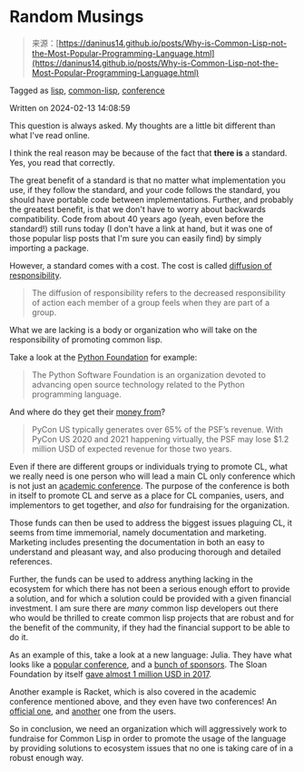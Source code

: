 <!--yml
category: 未分类
date: 2024-05-27 14:50:28
-->

# Random Musings

> 来源：[https://daninus14.github.io/posts/Why-is-Common-Lisp-not-the-Most-Popular-Programming-Language.html](https://daninus14.github.io/posts/Why-is-Common-Lisp-not-the-Most-Popular-Programming-Language.html)

Tagged as [lisp](https://daninus14.github.io/tag/lisp.html), [common-lisp](https://daninus14.github.io/tag/common-lisp.html), [conference](https://daninus14.github.io/tag/conference.html)

Written on 2024-02-13 14:08:59

This question is always asked. My thoughts are a little bit different than what I've read online.

I think the real reason may be because of the fact that **there is** a standard. Yes, you read that correctly.

The great benefit of a standard is that no matter what implementation you use, if they follow the standard, and your code follows the standard, you should have portable code between implementations. Further, and probably the greatest benefit, is that we don't have to worry about backwards compatibility. Code from about 40 years ago (yeah, even before the standard!) still runs today (I don't have a link at hand, but it was one of those popular lisp posts that I'm sure you can easily find) by simply importing a package.

However, a standard comes with a cost. The cost is called [diffusion of responsibility](https://en.wikipedia.org/wiki/Diffusion_of_responsibility).

> The diffusion of responsibility refers to the decreased responsibility of action each member of a group feels when they are part of a group.

What we are lacking is a body or organization who will take on the responsibility of promoting common lisp.

Take a look at the [Python Foundation](https://www.python.org/psf-landing/) for example:

> The Python Software Foundation is an organization devoted to advancing open source technology related to the Python programming language.

And where do they get their [money from](https://www.python.org/psf/sponsorship/)?

> PyCon US typically generates over 65% of the PSF’s revenue. With PyCon US 2020 and 2021 happening virtually, the PSF may lose $1.2 million USD of expected revenue for those two years.

Even if there are different groups or individuals trying to promote CL, what we really need is one person who will lead a main CL only conference which is not just an [academic conference](https://www.european-lisp-symposium.org/). The purpose of the conference is both in itself to promote CL and serve as a place for CL companies, users, and implementors to get together, and *also* for fundraising for the organization.

Those funds can then be used to address the biggest issues plaguing CL, it seems from time immemorial, namely documentation and marketing. Marketing includes presenting the documentation in both an easy to understand and pleasant way, and also producing thorough and detailed references.

Further, the funds can be used to address anything lacking in the ecosystem for which there has not been a serious enough effort to provide a solution, and for which a solution could be provided with a given financial investment. I am sure there are *many* common lisp developers out there who would be thrilled to create common lisp projects that are robust and for the benefit of the community, if they had the financial support to be able to do it.

As an example of this, take a look at a new language: Julia. They have what looks like a [popular conference](https://juliacon.org/2024/), and a [bunch of sponsors](https://julialang.org/research/#sponsors). The Sloan Foundation by itself [gave almost 1 million USD in 2017](https://sloan.org/grant-detail/7999).

Another example is Racket, which is also covered in the academic conference mentioned above, and they even have two conferences! An [official one](https://con.racket-lang.org/), and [another](https://racketfest.com/) one from the users.

So in conclusion, we need an organization which will aggressively work to fundraise for Common Lisp in order to promote the usage of the language by providing solutions to ecosystem issues that no one is taking care of in a robust enough way.